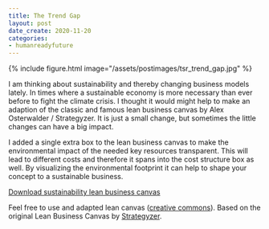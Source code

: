 ```yaml
---
title: The Trend Gap
layout: post
date_create: 2020-11-20
categories:
- humanreadyfuture
---
```

{% include figure.html image="/assets/postimages/tsr_trend_gap.jpg" %}

I am thinking about sustainability and thereby changing business models lately. In times where a sustainable economy is more necessary than ever before to fight the climate crisis. I thought it would might help to make an adaption of the classic and famous lean business canvas by Alex Osterwalder / Strategyzer. It is just a small change, but sometimes the little changes can have a big impact.


<!-- more -->

I added a single extra box to the lean business canvas to make the environmental impact of the needed key resources transparent. This will lead to different costs and therefore it spans into the cost structure box as well. By visualizing the environmental footprint it can help to shape your concept to a sustainable business.

<a href="/assets/content/LeanCanvas_EI.pdf" target="_blank">Download sustainability lean business canvas</a>

Feel free to use and adapted lean canvas (<a href="https://creativecommons.org/licenses/by-sa/3.0/" target="_blank">creative commons</a>). Based on the original Lean Business Canvas by <a href="https://www.strategyzer.com/canvas/business-model-canvas" target="_blank">Strategyzer</a>.
